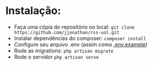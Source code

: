 # Instalação:

- Faça uma cópia do repositório no local:   ```git clone https://github.com/jjonathan/rss-uol.git```
- Instalar dependências do composer:        ```composer install```
- Configure seu arquivo .env (assim como [.env.example](/.env.example))
- Rode as migrations: ```php artisan migrate```
- Rode o servidor ```php artisan serve```